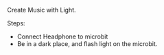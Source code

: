 Create Music with Light. 

Steps: 
* Connect Headphone to microbit
* Be in a dark place, and flash light on the microbit. 

